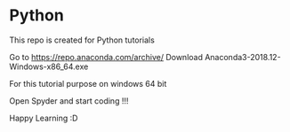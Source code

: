 # Python
This repo is created for Python tutorials

Go to https://repo.anaconda.com/archive/
Download Anaconda3-2018.12-Windows-x86_64.exe 

For this tutorial purpose on windows 64 bit

Open Spyder and start coding !!!

Happy Learning :D 
